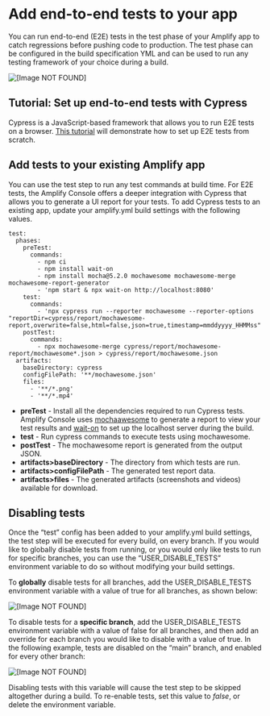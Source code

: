 # Add end\-to\-end tests to your app<a name="running-tests"></a>

You can run end\-to\-end \(E2E\) tests in the test phase of your Amplify app to catch regressions before pushing code to production\. The test phase can be configured in the build specification YML and can be used to run any testing framework of your choice during a build\.

![\[Image NOT FOUND\]](http://docs.aws.amazon.com/amplify/latest/userguide/images/cypress.png)

## Tutorial: Set up end\-to\-end tests with Cypress<a name="tutorial-set-up-end-to-end-tests-with-cypress"></a>

Cypress is a JavaScript\-based framework that allows you to run E2E tests on a browser\. [This tutorial](http://aws.amazon.com/blogs/mobile/run-end-to-end-cypress-tests-for-your-fullstack-ci-cd-deployment-with-amplify-console/) will demonstrate how to set up E2E tests from scratch\.

## Add tests to your existing Amplify app<a name="add-tests-to-your-existing-amplify-app"></a>

You can use the test step to run any test commands at build time\. For E2E tests, the Amplify Console offers a deeper integration with Cypress that allows you to generate a UI report for your tests\. To add Cypress tests to an existing app, update your amplify\.yml build settings with the following values\.

```
test:
  phases:
    preTest:
      commands:
        - npm ci
        - npm install wait-on
        - npm install mocha@5.2.0 mochawesome mochawesome-merge mochawesome-report-generator
        - 'npm start & npx wait-on http://localhost:8080'
    test:
      commands:
        - 'npx cypress run --reporter mochawesome --reporter-options "reportDir=cypress/report/mochawesome-report,overwrite=false,html=false,json=true,timestamp=mmddyyyy_HHMMss"'
    postTest:
      commands:
        - npx mochawesome-merge cypress/report/mochawesome-report/mochawesome*.json > cypress/report/mochawesome.json
  artifacts:
    baseDirectory: cypress
    configFilePath: '**/mochawesome.json'
    files:
      - '**/*.png'
      - '**/*.mp4'
```
+  **preTest** \- Install all the dependencies required to run Cypress tests\. Amplify Console uses [mochaawesome](https://github.com/adamgruber/mochawesome) to generate a report to view your test results and [wait\-on](https://github.com/jeffbski/wait-on) to set up the localhost server during the build\.
+  **test** \- Run cypress commands to execute tests using mochawesome\.
+  **postTest** \- The mochawesome report is generated from the output JSON\.
+  **artifacts>baseDirectory** \- The directory from which tests are run\.
+ **artifacts>configFilePath** \- The generated test report data\.
+  **artifacts>files** \- The generated artifacts \(screenshots and videos\) available for download\.

## Disabling tests<a name="disabling-tests"></a>

Once the “test” config has been added to your amplify\.yml build settings, the test step will be executed for every build, on every branch\. If you would like to globally disable tests from running, or you would only like tests to run for specific branches, you can use the “USER\_DISABLE\_TESTS” environment variable to do so without modifying your build settings\.

To **globally** disable tests for all branches, add the USER\_DISABLE\_TESTS environment variable with a value of true for all branches, as shown below:

![\[Image NOT FOUND\]](http://docs.aws.amazon.com/amplify/latest/userguide/images/disable-test-global.png)

To disable tests for a **specific branch**, add the USER\_DISABLE\_TESTS environment variable with a value of false for all branches, and then add an override for each branch you would like to disable with a value of true\. In the following example, tests are disabled on the “main” branch, and enabled for every other branch:

![\[Image NOT FOUND\]](http://docs.aws.amazon.com/amplify/latest/userguide/images/disable-test-branch.png)

Disabling tests with this variable will cause the test step to be skipped altogether during a build\. To re\-enable tests, set this value to *false*, or delete the environment variable\.